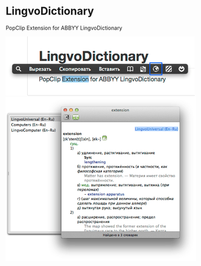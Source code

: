 LingvoDictionary
================

PopClip Extension for ABBYY LingvoDictionary

![view](./img/img_01.png)
![view](./img/img_02.png)
